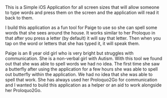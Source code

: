 This is a Simple iOS Application for all screen sizes that will allow someone to type words and press them on the screen and the application will read it back to them.

I build this application as a fun tool for Paige to use so she can spell some words that she sees around the house.  It works similar to her Proloquo in that after you press a letter (by default) it will say that letter.  Then when you tap on the word or letters that she has typed it, it will speak them.

Paige is an 8 year old girl who is very bright but struggles with communication.  She is a non-verbal girl with Autism.  With this tool we found out that she was able to spell words we had no idea.  The first time she saw a butterfly after using the application for a few hours she was able to spell out butterfly within the application.  We had no idea that she was able to spell that work.  She has always used her Proloquo2Go for communication and I wanted to build this application as a helper or an aid to work alongside her Proloquo2Go.

